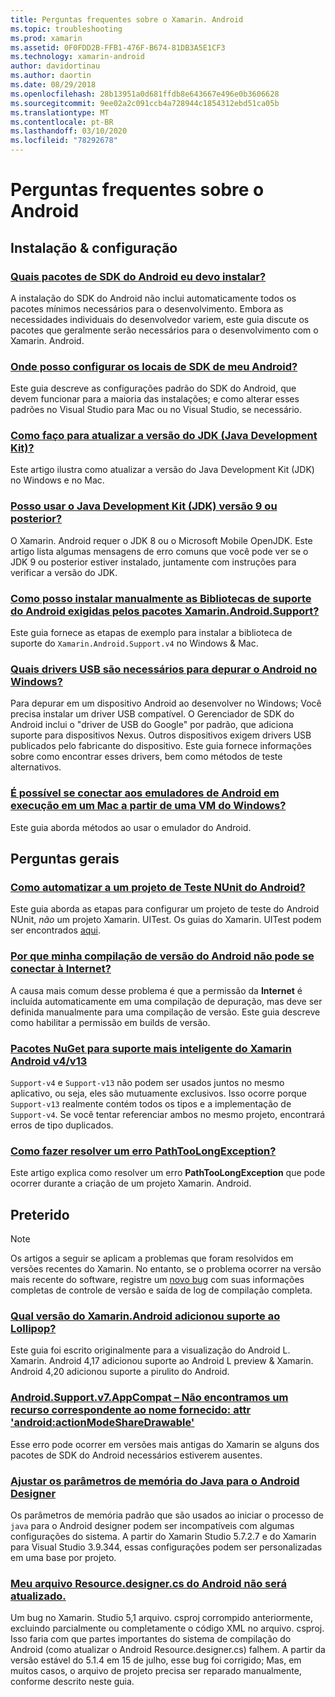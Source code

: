```yaml
---
title: Perguntas frequentes sobre o Xamarin. Android
ms.topic: troubleshooting
ms.prod: xamarin
ms.assetid: 0F0FDD2B-FFB1-476F-B674-81DB3A5E1CF3
ms.technology: xamarin-android
author: davidortinau
ms.author: daortin
ms.date: 08/29/2018
ms.openlocfilehash: 28b13951a0d681ffdb8e643667e496e0b3606628
ms.sourcegitcommit: 9ee02a2c091ccb4a728944c1854312ebd51ca05b
ms.translationtype: MT
ms.contentlocale: pt-BR
ms.lasthandoff: 03/10/2020
ms.locfileid: "78292678"
---
```

# <a name="android-frequently-asked-questions"></a>Perguntas frequentes sobre o Android

## <a name="installation--setup"></a>Instalação & configuração

### <a name="which-android-sdk-packages-should-i-install"></a>[Quais pacotes de SDK do Android eu devo instalar?](install-android-sdk-packages.md)

A instalação do SDK do Android não inclui automaticamente todos os pacotes mínimos necessários para o desenvolvimento. Embora as necessidades individuais do desenvolvedor variem, este guia discute os pacotes que geralmente serão necessários para o desenvolvimento com o Xamarin. Android.

### <a name="where-can-i-set-my-android-sdk-locations"></a>[Onde posso configurar os locais de SDK de meu Android?](android-sdk-location.md)

Este guia descreve as configurações padrão do SDK do Android, que devem funcionar para a maioria das instalações; e como alterar esses padrões no Visual Studio para Mac ou no Visual Studio, se necessário.

### <a name="how-do-i-update-the-java-development-kit-jdk-version"></a>[Como faço para atualizar a versão do JDK (Java Development Kit)?](update-jdk.md)

Este artigo ilustra como atualizar a versão do Java Development Kit (JDK) no Windows e no Mac.

### <a name="can-i-use-java-development-kit-jdk-version-9-or-later"></a>[Posso usar o Java Development Kit (JDK) versão 9 ou posterior?](jdk9-errors.md)

O Xamarin. Android requer o JDK 8 ou o Microsoft Mobile OpenJDK. Este artigo lista algumas mensagens de erro comuns que você pode ver se o JDK 9 ou posterior estiver instalado, juntamente com instruções para verificar a versão do JDK.

### <a name="how-can-i-manually-install-the-android-support-libraries-required-by-the-xamarinandroidsupport-packages"></a>[Como posso instalar manualmente as Bibliotecas de suporte do Android exigidas pelos pacotes Xamarin.Android.Support?](install-android-support-library.md)

Este guia fornece as etapas de exemplo para instalar a biblioteca de suporte do `Xamarin.Android.Support.v4` no Windows & Mac.

### <a name="what-usb-drivers-do-i-need-to-debug-android-on-windows"></a>[Quais drivers USB são necessários para depurar o Android no Windows?](android-drivers-debug-windows.md)

Para depurar em um dispositivo Android ao desenvolver no Windows; Você precisa instalar um driver USB compatível. O Gerenciador de SDK do Android inclui o "driver de USB do Google" por padrão, que adiciona suporte para dispositivos Nexus.
Outros dispositivos exigem drivers USB publicados pelo fabricante do dispositivo. Este guia fornece informações sobre como encontrar esses drivers, bem como métodos de teste alternativos.

### <a name="is-it-possible-to-connect-to-android-emulators-running-on-a-mac-from-a-windows-vm"></a>[É possível se conectar aos emuladores de Android em execução em um Mac a partir de uma VM do Windows?](connect-android-emulator-mac-windows.md)

Este guia aborda métodos ao usar o emulador do Android.

## <a name="general-questions"></a>Perguntas gerais

### <a name="how-do-i-automate-an-android-nunit-test-project"></a>[Como automatizar a um projeto de Teste NUnit do Android?](automate-android-nunit-test.md)

Este guia aborda as etapas para configurar um projeto de teste do Android NUnit, _não_ um projeto Xamarin. UITest. Os guias do Xamarin. UITest podem ser encontrados [aqui](/appcenter/test-cloud/preparing-for-upload).

### <a name="why-cant-my-android-release-build-connect-to-the-internet"></a>[Por que minha compilação de versão do Android não pode se conectar à Internet?](android-internet.md)

A causa mais comum desse problema é que a permissão da **Internet** é incluída automaticamente em uma compilação de depuração, mas deve ser definida manualmente para uma compilação de versão. Este guia descreve como habilitar a permissão em builds de versão.

### <a name="smarter-xamarin-android-support-v4--v13-nuget-packages"></a>[Pacotes NuGet para suporte mais inteligente do Xamarin Android v4/v13](android-support-v4v13-libraries.md)

`Support-v4` e `Support-v13` não podem ser usados juntos no mesmo aplicativo, ou seja, eles são mutuamente exclusivos. Isso ocorre porque `Support-v13` realmente contém todos os tipos e a implementação de `Support-v4`. Se você tentar referenciar ambos no mesmo projeto, encontrará erros de tipo duplicados.

### <a name="how-do-i-resolve-a-pathtoolongexception-error"></a>[Como fazer resolver um erro PathTooLongException?](path-too-long-exception.md)

Este artigo explica como resolver um erro **PathTooLongException** que pode ocorrer durante a criação de um projeto Xamarin. Android.

## <a name="deprecated"></a>Preterido

> [!NOTE]
> Os artigos a seguir se aplicam a problemas que foram resolvidos em versões recentes do Xamarin. No entanto, se o problema ocorrer na versão mais recente do software, registre um [novo bug](~/cross-platform/troubleshooting/questions/howto-file-bug.md) com suas informações completas de controle de versão e saída de log de compilação completa.

### <a name="what-version-of-xamarinandroid-added-lollipop-support"></a>[Qual versão do Xamarin.Android adicionou suporte ao Lollipop?](xa-lollipop.md)

Este guia foi escrito originalmente para a visualização do Android L. Xamarin. Android 4,17 adicionou suporte ao Android L preview & Xamarin. Android 4,20 adicionou suporte a pirulito do Android.

### <a name="androidsupportv7appcompat---no-resource-found-that-matches-the-given-name-attr-androidactionmodesharedrawable"></a>[Android.Support.v7.AppCompat – Não encontramos um recurso correspondente ao nome fornecido: attr 'android:actionModeShareDrawable'](missing-action-mode-share-drawable.md)

Esse erro pode ocorrer em versões mais antigas do Xamarin se alguns dos pacotes de SDK do Android necessários estiverem ausentes.

### <a name="adjusting-java-memory-parameters-for-the-android-designer"></a>[Ajustar os parâmetros de memória do Java para o Android Designer](android-designer-java-memory.md)

Os parâmetros de memória padrão que são usados ao iniciar o processo de `java` para o Android designer podem ser incompatíveis com algumas configurações do sistema. A partir do Xamarin Studio 5.7.2.7 e do Xamarin para Visual Studio 3.9.344, essas configurações podem ser personalizadas em uma base por projeto.

### <a name="my-android-resourcedesignercs-file-will-not-update"></a>[Meu arquivo Resource.designer.cs do Android não será atualizado.](resource-designer-wont-update.md)

Um bug no Xamarin. Studio 5,1 arquivo. csproj corrompido anteriormente, excluindo parcialmente ou completamente o código XML no arquivo. csproj. Isso faria com que partes importantes do sistema de compilação do Android (como atualizar o Android Resource.designer.cs) falhem. A partir da versão estável do 5.1.4 em 15 de julho, esse bug foi corrigido; Mas, em muitos casos, o arquivo de projeto precisa ser reparado manualmente, conforme descrito neste guia.
